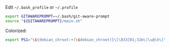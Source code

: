 Edit `~/.bash_profile` or `~/.profile`

```bash
export GITAWAREPROMPT=~/.bash/git-aware-prompt
source "${GITAWAREPROMPT}/main.sh"
```

Colorized:

```bash
export PS1="\${debian_chroot:+(\$debian_chroot)}\[\033[01;32m\]\u@\h\[\033[00m\]:\[\033[01;34m\]\w\[\033[00m\] \[$txtcyn\]\$git_branch\[$txtred\]\$git_dirty\[$txtrst\]\$ "
```
